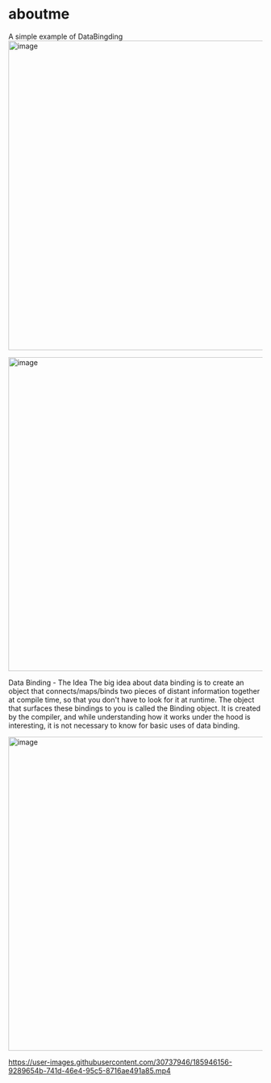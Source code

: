 # aboutme

A simple example of DataBingding
<img width="613" alt="image" src="https://user-images.githubusercontent.com/30737946/185942690-03a2c5dc-e683-4c50-9e88-d6a75ef90ea2.png">

<img width="622" alt="image" src="https://user-images.githubusercontent.com/30737946/185942761-d95217ad-6795-406b-85ed-8fffe344b663.png">

Data Binding - The Idea
The big idea about data binding is to create an object that connects/maps/binds two pieces of distant information together at compile time, so that you don't have to look for it at runtime.
The object that surfaces these bindings to you is called the Binding object. It is created by the compiler, and while understanding how it works under the hood is interesting, it is not necessary to know for basic uses of data binding.

<img width="622" alt="image" src="https://user-images.githubusercontent.com/30737946/185942859-772febf2-1905-478e-9569-d7622632d734.png">



https://user-images.githubusercontent.com/30737946/185946156-9289654b-741d-46e4-95c5-8716ae491a85.mp4

